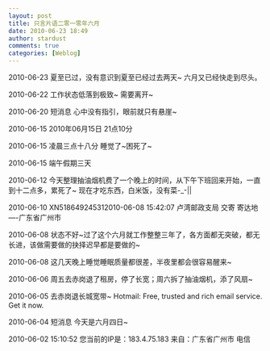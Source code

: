```yaml
---
layout: post
title: 只言片语二零一零年六月
date: 2010-06-23 18:49
author: stardust
comments: true
categories: [Weblog]
---
```

2010-06-23 夏至已过，没有意识到夏至已经过去两天~ 六月又已经快走到尽头。

2010-06-22 工作状态低落到极致~ 需要离开~

2010-06-20 短消息 心中没有指引，眼前就只有悬崖~

2010-06-15 2010年06月15日 21点10分

2010-06-15 凌晨三点十八分 睡觉了~困死了~

2010-06-15 端午假期三天

2010-06-12 今天整理抽油烟机费了一个晚上的时间，从下午下班回来开始，一直到十二点多，累死了~ 现在才吃东西，白米饭，没有菜-_-||

2010-06-10 XN518649245312010-06-08 15:42:07 卢湾邮政支局 交寄 寄达地—-广东省广州市

2010-06-08 状态不好~过了这个六月就工作整整三年了，各方面都无突破，都无长进，该做需要做的抉择迟早都是要做的~

2010-06-08 这几天晚上睡觉睡眠质量都很差，半夜里都会很容易醒来~

2010-06-06 周五去赤岗退了租房，停了长宽；周六拆了抽油烟机，添了风扇~

2010-06-05 去赤岗退长城宽带~ Hotmail: Free, trusted and rich email service. Get it now.

2010-06-04 短消息 今天是六月四日~

2010-06-02 15:10:52 您当前的IP是：183.4.75.183 来自：广东省广州市 电信
